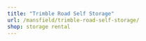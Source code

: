 ```yaml
---
title: "Trimble Road Self Storage"
url: /mansfield/trimble-road-self-storage/
shop: storage rental
---
```

